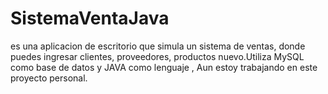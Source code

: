 # SistemaVentaJava 
es una aplicacion de escritorio que simula un sistema de ventas, donde puedes ingresar clientes, proveedores, productos nuevo.Utiliza 
MySQL como base de datos y JAVA como lenguaje , Aun estoy trabajando en este proyecto personal.
